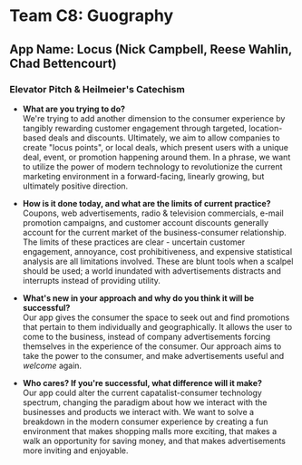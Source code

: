 # Team C8: Guography 
## App Name: Locus (Nick Campbell, Reese Wahlin, Chad Bettencourt)
### Elevator Pitch & Heilmeier's Catechism 
- **What are you trying to do?**   
We're trying to add another dimension to the consumer experience by tangibly rewarding customer engagement through targeted, location-based deals and discounts. Ultimately, we aim to allow companies to create "locus points", or local deals, which present users with a unique deal, event, or promotion happening around them. In a phrase, we want to utilize the power of modern technology to revolutionize the current marketing environment in a forward-facing, linearly growing, but ultimately positive direction.
  
- **How is it done today, and what are the limits of current practice?**   
Coupons, web advertisements, radio & television commercials, e-mail promotion campaigns, and customer account discounts generally account for the current market of the business-consumer relationship. The limits of these practices are clear - uncertain customer engagement, annoyance, cost prohibitiveness, and expensive statistical analysis are all limitations involved. These are blunt tools when a scalpel should be used; a world inundated with advertisements distracts and interrupts instead of providing utility.
  
- **What's new in your approach and why do you think it will be successful?**   
Our app gives the consumer the space to seek out and find promotions that pertain to them individually and geographically. It allows the user to come to the business, instead of company advertisements forcing themselves in the experience of the consumer. Our approach aims to take the power to the consumer, and make advertisements useful and *welcome* again.
  
- **Who cares? If you're successful, what difference will it make?**   
Our app could alter the current capatalist-consumer technology spectrum, changing the paradigm about how we interact with the businesses and products we interact with. We want to solve a breakdown in the modern consumer experience by creating a fun environment that makes shopping malls more exciting, that makes a walk an opportunity for saving money, and that makes advertisements more inviting and enjoyable.
